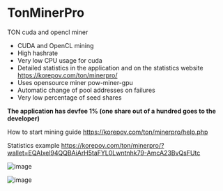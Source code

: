 # TonMinerPro
TON cuda and opencl miner

- CUDA and OpenCL mining
- High hashrate
- Very low CPU usage for cuda
- Detailed statistics in the application and on the statistics website https://korepov.com/ton/minerpro/
- Uses opensource miner pow-miner-gpu
- Automatic change of pool addresses on failures
- Very low percentage of seed shares

**The application has devfee 1% (one share out of a hundred goes to the developer)**

How to start mining guide https://korepov.com/ton/minerpro/help.php

Statistics example https://korepov.com/ton/minerpro/?wallet=EQAIxel94QQBAiArH5taFYL0Lwntnhk79-AmcA23BvQsFUtc

![image](https://user-images.githubusercontent.com/35364901/151612399-1c790a86-f368-475e-8089-037b90275789.png)

![image](https://user-images.githubusercontent.com/35364901/151612975-10d9e71d-e3e9-46ea-a51f-55154817c555.png)

